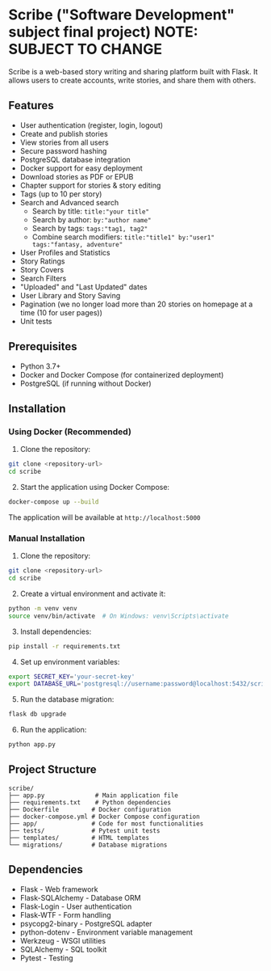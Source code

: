 # Scribe ("Software Development" subject final project) NOTE: SUBJECT TO CHANGE

Scribe is a web-based story writing and sharing platform built with Flask. It allows users to create accounts, write stories, and share them with others.

## Features

- User authentication (register, login, logout)
- Create and publish stories
- View stories from all users
- Secure password hashing
- PostgreSQL database integration
- Docker support for easy deployment
- Download stories as PDF or EPUB
- Chapter support for stories & story editing
- Tags (up to 10 per story)
- Search and Advanced search
  - Search by title: `title:"your title"`
  - Search by author: `by:"author name"`
  - Search by tags: `tags:"tag1, tag2"`
  - Combine search modifiers: `title:"title1" by:"user1" tags:"fantasy, adventure"`
- User Profiles and Statistics
- Story Ratings
- Story Covers
- Search Filters
- "Uploaded" and "Last Updated" dates
- User Library and Story Saving
- Pagination (we no longer load more than 20 stories on homepage at a time (10 for user pages))
- Unit tests

## Prerequisites

- Python 3.7+
- Docker and Docker Compose (for containerized deployment)
- PostgreSQL (if running without Docker)

## Installation

### Using Docker (Recommended)

1. Clone the repository:
```bash
git clone <repository-url>
cd scribe
```

2. Start the application using Docker Compose:
```bash
docker-compose up --build
```

The application will be available at `http://localhost:5000`

### Manual Installation

1. Clone the repository:
```bash
git clone <repository-url>
cd scribe
```

2. Create a virtual environment and activate it:
```bash
python -m venv venv
source venv/bin/activate  # On Windows: venv\Scripts\activate
```

3. Install dependencies:
```bash
pip install -r requirements.txt
```

4. Set up environment variables:
```bash
export SECRET_KEY='your-secret-key'
export DATABASE_URL='postgresql://username:password@localhost:5432/scribe'
```

5. Run the database migration:
```bash
flask db upgrade
```

6. Run the application:
```bash
python app.py
```

## Project Structure

```
scribe/
├── app.py              # Main application file
├── requirements.txt    # Python dependencies
├── Dockerfile         # Docker configuration
├── docker-compose.yml # Docker Compose configuration
├── app/               # Code for most functionalities
├── tests/             # Pytest unit tests
├── templates/         # HTML templates
└── migrations/        # Database migrations
```

## Dependencies

- Flask - Web framework
- Flask-SQLAlchemy - Database ORM
- Flask-Login - User authentication
- Flask-WTF - Form handling
- psycopg2-binary - PostgreSQL adapter
- python-dotenv - Environment variable management
- Werkzeug - WSGI utilities
- SQLAlchemy - SQL toolkit
- Pytest - Testing
